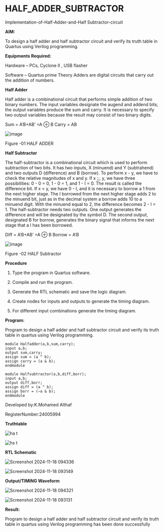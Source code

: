 # HALF_ADDER_SUBTRACTOR

Implementation-of-Half-Adder-and-Half Subtractor-circuit

**AIM:**

To design a half adder and half subtractor circuit and verify its truth table in Quartus using Verilog programming.

**Equipments Required:**

Hardware – PCs, Cyclone II , USB flasher 

Software – Quartus prime Theory Adders are digital circuits that carry out the addition of numbers.

**Half Adder**

Half adder is a combinational circuit that performs simple addition of two binary numbers. The input variables designate the augend and addend bits; the output variables produce the sum and carry. It is necessary to specify two output variables because the result may consist of two binary digits.

Sum = A’B+AB’ =A ⊕ B Carry = AB

![image](https://github.com/naavaneetha/HALF_ADDER_SUBTRACTOR/assets/154305477/bd4a0b2c-cdbc-4184-ab08-81578f121e1f)

Figure -01 HALF ADDER

**Half Subtractor**

The half-subtractor is a combinational circuit which is used to perform subtraction of two bits. It has two inputs, X (minuend) and Y (subtrahend) and two outputs D (difference) and B (borrow). To perform x - y, we have to check the relative magnitudes of x and y. If x ;;, y, we have three possibilities: 0 - 0 = 0, 1 - 0 = 1, and 1 - I = 0. The result is called the difference bit. If x < y, we have 0 - I, and it is necessary to borrow a 1 from the next higher stage. The I borrowed from the next higher stage adds 2 to the minuend bit, just as in the decimal system a borrow adds 10 to a minuend digit. With the minuend equal to 2, the difference becomes 2 - I = 1. The half-subtractor needs two outputs. One output generates the difference and will be designated by the symbol D. The second output, designated B for borrow, generates the binary signal that informs the next stage that a I has been borrowed. 

Diff = A’B+AB’ =A ⊕ B
Borrow = A’B

 ![image](https://github.com/naavaneetha/HALF_ADDER_SUBTRACTOR/assets/154305477/d76b099c-513f-4e7c-843a-e2fd028a531a)

Figure -02 HALF Subtractor

**Procedure**

1.	Type the program in Quartus software.

2.	Compile and run the program.

3.	Generate the RTL schematic and save the logic diagram.

4.	Create nodes for inputs and outputs to generate the timing diagram.

5.	For different input combinations generate the timing diagram.


**Program:**

Program to design a half adder and half subtractor circuit and verify its truth table in quartus using Verilog programming.

```
module Halfadder(a,b,sum,carry);
input a,b;
output sum,carry;
assign sum = (a ^ b);
assign carry = (a & b);
endmodule
```

```
module Halfsubtractor(a,b,diff,borr);
input a,b;
output diff,borr;
assign diff = (a ^ b);
assign borr = (~a & b);
endmodule
```

Developed by:K.Mohamed Althaf

RegisterNumber:24005994

**Truthtable**

![ha t](https://github.com/user-attachments/assets/f2bc5a29-2814-484e-91a0-aae6d06f2b3d)

![hs t](https://github.com/user-attachments/assets/f91ecd04-6c1e-4153-880f-5db583cfcd11)

**RTL Schematic**

![Screenshot 2024-11-18 094336](https://github.com/user-attachments/assets/adcb3078-2e04-4d1f-8386-75c60e8f4633)

![Screenshot 2024-11-18 093149](https://github.com/user-attachments/assets/56dc2554-edda-47fe-b401-252c15ee39fc)

**Output/TIMING Waveform**

![Screenshot 2024-11-18 094321](https://github.com/user-attachments/assets/21e7cc7a-e982-426b-bd77-f10d07696a80)

![Screenshot 2024-11-18 093131](https://github.com/user-attachments/assets/f6316d51-45cf-489e-a738-3d8d7efc68d1)

**Result:**

Program to design a half adder and half subtractor circuit and verify its truth table in quartus using Verilog programming has been done successfully
